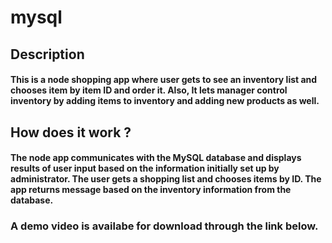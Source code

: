 # mysql
<h2> Description </h2>
<h4> This is a node shopping app where user gets to see an inventory list and chooses item by item ID and order it. 
Also, It lets manager control inventory by adding items to inventory and adding new products as well. </h4>

<h2> How does it work ? </h2>
<h4> The node app communicates with the MySQL database and displays results of user input based on the information initially set up by administrator. The user gets a shopping list and chooses items by ID. The app returns message based on the inventory information from the database. </h4>

<h3> A demo video is availabe for download through the link below. </h3>

